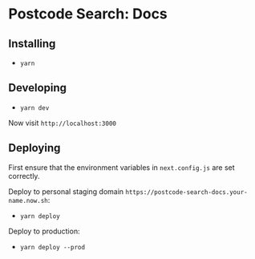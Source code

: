 # Postcode Search: Docs

## Installing

- `yarn`

## Developing

- `yarn dev`

Now visit `http://localhost:3000`

## Deploying

First ensure that the environment variables in `next.config.js` are set correctly.

Deploy to personal staging domain `https://postcode-search-docs.your-name.now.sh`:

- `yarn deploy`

Deploy to production:

- `yarn deploy --prod`
